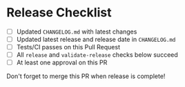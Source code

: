 # Release Checklist

- [ ] Updated `CHANGELOG.md` with latest changes
- [ ] Updated latest release and release date in `CHANGELOG.md`
- [ ] Tests/CI passes on this Pull Request
- [ ] All `release` and `validate-release` checks below succeed
- [ ] At least one approval on this PR

Don't forget to merge this PR when release is complete!
